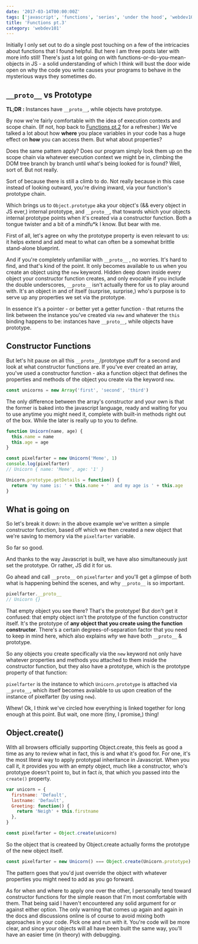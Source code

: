 ```yaml
---
date: '2017-03-14T00:00:00Z'
tags: ['javascript', 'functions', 'series', 'under the hood', 'webdev101']
title: 'Functions pt.3'
category: 'webdev101'
---
```


Initially I only set out to do a single post touching on a few of the intricacies about functions that I found helpful. But here I am three posts later with more info still! There's just a lot going on with functions-or-do-you-mean-objects in JS - a solid understanding of which I think will bust the door wide open on why the code you write causes your programs to behave in the mysterious ways they sometimes do.

## `__proto__` vs Prototype

**TL;DR :**
Instances have `__proto__`, while objects have prototype.

By now we're fairly comfortable with the idea of execution contexts and scope chain. (If not, hop back to [Functions pt.2](https://unicornsfartpixels.github.io/blog/2017/02/13/2017Functions-pt2) for a refresher.) We've talked a lot about how **where** you place variables in your code has a huge effect on **how** you can access them. But what about properties?

Does the same pattern apply? Does our program simply look them up on the scope chain via whatever execution context we might be in, climbing the DOM tree branch by branch until what's being looked for is found? Well, sort of. But not really.

Sort of because there is still a climb to do. Not really because in this case instead of looking outward, you're diving inward, via your function's prototype chain.

Which brings us to `Object.prototype` aka your object's (&& every object in JS ever,) internal prototype, and `__proto__`, that towards which your objects internal prototype points when it's created via a constructor function. Both a tongue twister and a bit of a mindfu\*k I know. But bear with me.

First of all, let's agree on why the prototype property is even relevant to us: it helps extend and add meat to what can often be a somewhat brittle stand-alone blueprint.

And if you're completely unfamiliar with `__proto__` , no worries. It's hard to find, and that's kind of the point. It only becomes available to us when you create an object using the `new` keyword. Hidden deep down inside every object your constructor function creates, and only evocable if you include the double underscores, `__proto__` isn't actually there for us to play around with. It's an object in and of itself (surprise, surprise,) who's purpose is to serve up any properties we set via the prototype.

In essence it's a pointer - or better yet a getter function - that returns the link between the instance you've created via `new` and whatever the `this` binding happens to be: instances have `__proto__`, while objects have prototype.

## Constructor Functions

But let's hit pause on all this `__proto__`/prototype stuff for a second and look at what constructor functions are. If you've ever created an array, you've used a constructor function - aka a function object that defines the properties and methods of the object you create via the keyword `new`.

```javascript
const unicorns = new Array('first', 'second', 'third')
```

The only difference between the array's constructor and your own is that the former is baked into the javascript language, ready and waiting for you to use anytime you might need it, complete with built-in methods right out of the box. While the later is really up to you to define.

```javascript
function Unicorn(name, age) {
  this.name = name
  this.age = age
}

const pixelfarter = new Unicorn('Meme', 1)
console.log(pixelfarter)
// Unicorn { name: 'Meme', age: '1' }

Unicorn.prototype.getDetails = function() {
  return 'my name is: ' + this.name + '  and my age is ' + this.age
}
```

## What is going on

So let's break it down: in the above example we've written a simple constructor function, based off which we then created a new object that we're saving to memory via the `pixelfarter` variable.

So far so good.

And thanks to the way Javascript is built, we have also simultaneously just set the prototype. Or rather, JS did it for us.

Go ahead and call `__proto__` on `pixelfarter` and you'll get a glimpse of both what is happening behind the scenes, and why `__proto__` is so important.

```javascript
pixelfarter.__proto__
// Unicorn {}
```

That empty object you see there? That's the prototype! But don't get it confused: that empty object isn't the prototype of the function constructor itself. It's the prototype of **any object that you create using the function constructor**. There's a certain degrees-of-separation factor that you need to keep in mind here, which also explains _why_ we have both `__proto__` & prototype.

So any objects you create specifically via the `new` keyword not only have whatever properties and methods you attached to them inside the constructor function, but they also have a prototype, which is the prototype property of that function:

`pixelfarter` is the instance to which `Unicorn.prototype` is attached via `__proto__`, which itself becomes available to us upon creation of the instance of pixelfarter (by using `new`).

Whew! Ok, I think we've circled how everything is linked together for long enough at this point. But wait, one more (tiny, I promise,) thing!

## Object.create()

With all browsers officially supporting Object.create, this feels as good a time as any to review what in fact, this is and what it's good for. For one, it's the most literal way to apply prototypal inheritance in Javascript. When you call it, it provides you with an empty object, much like a constructor, who's prototype doesn't point to, but in fact _is_, that which you passed into the `create()` property.

```javascript
var unicorn = {
  firstname: 'Default',
  lastname: 'Default',
  Greeting: function() {
    return 'Neigh' + this.firstname
  },
}

const pixelfarter = Object.create(unicorn)
```

So the object that is createed by Object.create actually forms the prototype of the new object itself.

```javascript
const pixelfarter = new Unicorn() === Object.create(Unicorn.prototype)
```

The pattern goes that you'd just override the object with whatever properties you might need to add as you go forward.

As for when and where to apply one over the other, I personally tend toward constructor functions for the simple reason that I'm most comfortable with them. That being said I haven't encountered any solid argument for or against either option. The only warning that comes up again and again in the docs and discussions online is of course to avoid mixing both approaches in your code. Pick one and run with it. You're code will be more clear, and since your objects will all have been built the same way, you'll have an easier time (in theory) with debugging.
